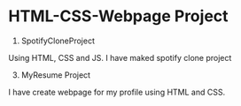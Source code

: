 # HTML-CSS-Webpage Project 
1. SpotifyCloneProject

Using HTML, CSS and JS. I have maked spotify clone project
   
3. MyResume Project

I have create webpage for my profile using HTML and CSS.
   
